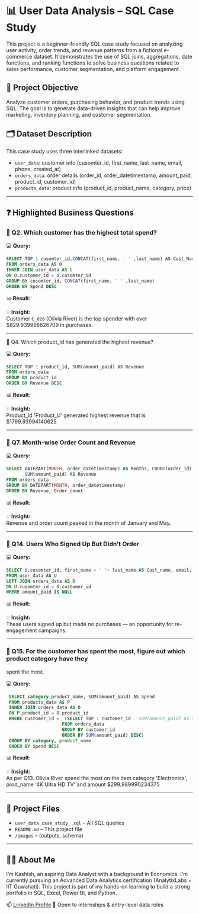 
# 📊 User Data Analysis – SQL Case Study

This project is a beginner-friendly SQL case study focused on analyzing user activity, order trends, and revenue patterns from a fictional e-commerce dataset. It demonstrates the use of SQL joins, aggregations, date functions, and ranking functions to solve business questions related to sales performance, customer segmentation, and platform engagement.

## 📌 Project Objective
Analyze customer orders, purchasing behavior, and product trends using SQL. The goal is to generate data-driven insights that can help improve marketing, inventory planning, and customer segmentation.

## 🗂️ Dataset Description
This case study uses three interlinked datasets:
- `user_data`: customer info (cusomter_id, first_name, last_name, email, phone, created_at)
- `orders_data`: order details (order_id, order_datetimestamp, amount_paid, product_id, customer_id)
- `products_data`: product info (product_id, product_name, category, price)

---

## ❓ Highlighted Business Questions

### 🔹 Q2. Which customer has the highest total spend?

💻 **Query:**
```sql
SELECT TOP 1 cusomter_id,CONCAT(first_name, ' ' ,last_name) AS Cust_Name ,SUM(amount_paid) AS Spend
FROM orders_data AS O
INNER JOIN user_data AS U
ON O.customer_id = U.cusomter_id
GROUP BY cusomter_id, CONCAT(first_name, ' ' ,last_name)
ORDER BY Spend DESC
```

📊 **Result:**



💡 **Insight:**  
Customer `C_026` (Olivia River) is the top spender with over $829.939998626709 in purchases.

---

🔹 Q4. Which product_id has generated the highest revenue?

💻 **Query:**
```sql
SELECT TOP 1 product_id, SUM(amount_paid) AS Revenue
FROM orders_data
GROUP BY product_id
ORDER BY Revenue DESC
```

📊 **Result:**


💡 **Insight:**  
Product_id 'Product_U' generated highest revenue that is $1799.93994140625

---

### 🔹 Q7. Month-wise Order Count and Revenue

💻 **Query:**
```sql
SELECT DATEPART(MONTH, order_datetimestamp) AS Months, COUNT(order_id) AS Order_count,
       SUM(amount_paid) AS Revenue
FROM orders_data
GROUP BY DATEPART(MONTH, order_datetimestamp)
ORDER BY Revenue, Order_count
```

📊 **Result:**


💡 **Insight:**  
Revenue and order count peaked in the month of January and May.

---

### 🔹 Q14. Users Who Signed Up But Didn’t Order

💻 **Query:**
```sql
SELECT U.cusomter_id, first_name + ' '+ last_name AS Cust_name, email, phone
FROM user_data AS U
LEFT JOIN orders_data AS O
ON U.cusomter_id = O.customer_id
WHERE amount_paid IS NULL
```

📊 **Result:**


💡 **Insight:**  
These users signed up but made no purchases — an opportunity for re-engagement campaigns.

---

### 🔹 Q15. For the customer has spent the most, figure out which product category have they 
 spent the most.

💻 **Query:**
```sql
 SELECT category,product_name, SUM(amount_paid) AS Spend
 FROM products_data AS P
 INNER JOIN orders_data AS O
 ON P.product_id = O.product_id
 WHERE customer_id =  (SELECT TOP 1 customer_id --SUM(amount_paid) AS Spend --
                     FROM orders_data
                     GROUP BY customer_id
                     ORDER BY SUM(amount_paid) DESC)
 GROUP BY category, product_name
 ORDER BY Spend DESC
```

📊 **Result:**


💡 **Insight:**  
As per Q13. Olivia River spend the most on the item category 'Electronics', prod_name '4K Ultra HD TV' and amount $299.989990234375  

---

## 📁 Project Files
- `user_data_case_study_.sql` – All SQL queries
- `README.md` – This project file
- `/images` – (outputs, schema)

---

## 🙋‍♀️ About Me
I’m Kashish, an aspiring Data Analyst with a background in Economics. I'm currently pursuing an Advanced Data Analytics certification (AnalytixLabs + IIT Guwahati). This project is part of my hands-on learning to build a strong portfolio in SQL, Excel, Power BI, and Python.

📫 [LinkedIn Profile](https://www.linkedin.com/in/kashish-kwatra)
💼 Open to internships & entry-level data roles
